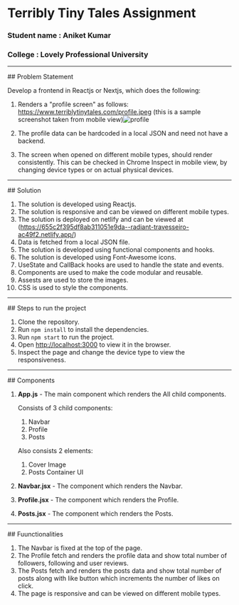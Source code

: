 # Terribly Tiny Tales Assignment
<h3>Student name : Aniket Kumar</h3>
<h3>College : Lovely Professional University</h3>

<hr>
## Problem Statement

Develop a frontend in Reactjs or Nextjs, which does the following:

1. Renders a "profile screen" as follows: https://www.terriblytinytales.com/profile.jpeg (this is a sample screenshot taken from mobile view)![profile](https://github.com/Anibaba4296/TERRIBLY-TINY-TALES-assignment/assets/103889271/efddcce2-6317-4ba3-919d-7dcc375ba779)


2. The profile data can be hardcoded in a local JSON and need not have a backend.

3. The screen when opened on different mobile types, should render consistently. This can be checked in Chrome Inspect in mobile view, by changing device types or on actual physical devices.

<hr style="color:green;">
## Solution

1. The solution is developed using Reactjs.
2. The solution is responsive and can be viewed on different mobile types.
3. The solution is deployed on netlify and can be viewed at (https://655c2f395df8ab311051e9da--radiant-travesseiro-ac49f2.netlify.app/)
4. Data is fetched from a local JSON file.
5. The solution is developed using functional components and hooks.
6. The solution is developed using Font-Awesome icons.
7. UseState and CallBack hooks are used to handle the state and events.
8. Components are used to make the code modular and reusable.
9. Assests are used to store the images.
10. CSS is used to style the components.


<hr>
## Steps to run the project

1. Clone the repository.
2. Run `npm install` to install the dependencies.
3. Run `npm start` to run the project.
4. Open [http://localhost:3000](http://localhost:3000) to view it in the browser.
5. Inspect the page and change the device type to view the responsiveness.
   
<hr>
## Components

1. <b>App.js</b> - The main component which renders the All child components.

    Consists of 3 child components:
    1. Navbar
    2. Profile
    3. Posts

    Also consists 2 elements:
    1. Cover Image
    2. Posts Container UI


2. <b>Navbar.jsx</b> - The component which renders the Navbar.
3. <b>Profile.jsx</b> - The component which renders the Profile.
4. <b>Posts.jsx</b> - The component which renders the Posts.

<hr>
## Fuunctionalities

1. The Navbar is fixed at the top of the page.
2. The Profile fetch and renders the profile data and show total number of followers, following and user reviews.
3. The Posts fetch and renders the posts data and show total number of posts along with like button which increments the number of likes on click.
4. The page is responsive and can be viewed on different mobile types.
